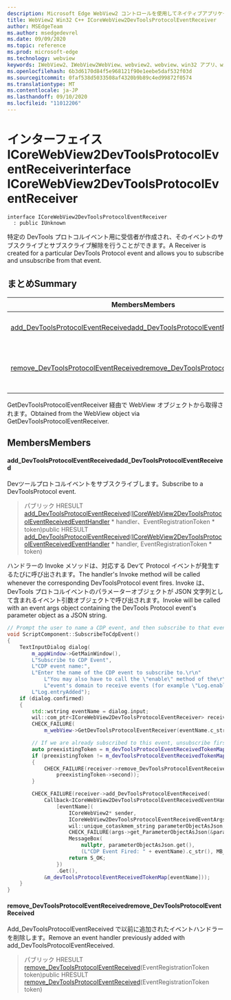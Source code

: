 ```yaml
---
description: Microsoft Edge WebView2 コントロールを使用してネイティブアプリケーションに web 技術 (HTML、CSS、JavaScript) を埋め込む
title: WebView2 Win32 C++ ICoreWebView2DevToolsProtocolEventReceiver
author: MSEdgeTeam
ms.author: msedgedevrel
ms.date: 09/09/2020
ms.topic: reference
ms.prod: microsoft-edge
ms.technology: webview
keywords: IWebView2、IWebView2WebView、webview2、webview、win32 アプリ、win32、edge、ICoreWebView2、ICoreWebView2Controller、browser control、edge html、ICoreWebView2DevToolsProtocolEventReceiver
ms.openlocfilehash: 6b3d6170d84f5e968121f90e1eebe5daf532f03d
ms.sourcegitcommit: 0faf538d5033508af4320b9b89c4ed99872f0574
ms.translationtype: MT
ms.contentlocale: ja-JP
ms.lasthandoff: 09/10/2020
ms.locfileid: "11012206"
---
```

# <span data-ttu-id="4ed0e-104">インターフェイス ICoreWebView2DevToolsProtocolEventReceiver</span><span class="sxs-lookup"><span data-stu-id="4ed0e-104">interface ICoreWebView2DevToolsProtocolEventReceiver</span></span> 

```
interface ICoreWebView2DevToolsProtocolEventReceiver
  : public IUnknown
```

<span data-ttu-id="4ed0e-105">特定の DevTools プロトコルイベント用に受信者が作成され、そのイベントのサブスクライブとサブスクライブ解除を行うことができます。</span><span class="sxs-lookup"><span data-stu-id="4ed0e-105">A Receiver is created for a particular DevTools Protocol event and allows you to subscribe and unsubscribe from that event.</span></span>

## <span data-ttu-id="4ed0e-106">まとめ</span><span class="sxs-lookup"><span data-stu-id="4ed0e-106">Summary</span></span>

 <span data-ttu-id="4ed0e-107">Members</span><span class="sxs-lookup"><span data-stu-id="4ed0e-107">Members</span></span>                        | <span data-ttu-id="4ed0e-108">説明</span><span class="sxs-lookup"><span data-stu-id="4ed0e-108">Descriptions</span></span>
--------------------------------|---------------------------------------------
[<span data-ttu-id="4ed0e-109">add_DevToolsProtocolEventReceived</span><span class="sxs-lookup"><span data-stu-id="4ed0e-109">add_DevToolsProtocolEventReceived</span></span>](#add_devtoolsprotocoleventreceived) | <span data-ttu-id="4ed0e-110">Devツールプロトコルイベントをサブスクライブします。</span><span class="sxs-lookup"><span data-stu-id="4ed0e-110">Subscribe to a DevToolsProtocol event.</span></span>
[<span data-ttu-id="4ed0e-111">remove_DevToolsProtocolEventReceived</span><span class="sxs-lookup"><span data-stu-id="4ed0e-111">remove_DevToolsProtocolEventReceived</span></span>](#remove_devtoolsprotocoleventreceived) | <span data-ttu-id="4ed0e-112">Add_DevToolsProtocolEventReceived で以前に追加されたイベントハンドラーを削除します。</span><span class="sxs-lookup"><span data-stu-id="4ed0e-112">Remove an event handler previously added with add_DevToolsProtocolEventReceived.</span></span>

<span data-ttu-id="4ed0e-113">GetDevToolsProtocolEventReceiver 経由で WebView オブジェクトから取得されます。</span><span class="sxs-lookup"><span data-stu-id="4ed0e-113">Obtained from the WebView object via GetDevToolsProtocolEventReceiver.</span></span>

## <span data-ttu-id="4ed0e-114">Members</span><span class="sxs-lookup"><span data-stu-id="4ed0e-114">Members</span></span>

#### <span data-ttu-id="4ed0e-115">add_DevToolsProtocolEventReceived</span><span class="sxs-lookup"><span data-stu-id="4ed0e-115">add_DevToolsProtocolEventReceived</span></span> 

<span data-ttu-id="4ed0e-116">Devツールプロトコルイベントをサブスクライブします。</span><span class="sxs-lookup"><span data-stu-id="4ed0e-116">Subscribe to a DevToolsProtocol event.</span></span>

> <span data-ttu-id="4ed0e-117">パブリック HRESULT [add_DevToolsProtocolEventReceived](#add_devtoolsprotocoleventreceived)([ICoreWebView2DevToolsProtocolEventReceivedEventHandler](icorewebview2devtoolsprotocoleventreceivedeventhandler.md) \* handler、EventRegistrationToken \* token)</span><span class="sxs-lookup"><span data-stu-id="4ed0e-117">public HRESULT [add_DevToolsProtocolEventReceived](#add_devtoolsprotocoleventreceived)([ICoreWebView2DevToolsProtocolEventReceivedEventHandler](icorewebview2devtoolsprotocoleventreceivedeventhandler.md) \* handler, EventRegistrationToken \* token)</span></span>

<span data-ttu-id="4ed0e-118">ハンドラーの Invoke メソッドは、対応する Devて Protocol イベントが発生するたびに呼び出されます。</span><span class="sxs-lookup"><span data-stu-id="4ed0e-118">The handler's Invoke method will be called whenever the corresponding DevToolsProtocol event fires.</span></span> <span data-ttu-id="4ed0e-119">Invoke は、DevTools プロトコルイベントのパラメーターオブジェクトが JSON 文字列として含まれるイベント引数オブジェクトで呼び出されます。</span><span class="sxs-lookup"><span data-stu-id="4ed0e-119">Invoke will be called with an event args object containing the DevTools Protocol event's parameter object as a JSON string.</span></span>

```cpp
// Prompt the user to name a CDP event, and then subscribe to that event.
void ScriptComponent::SubscribeToCdpEvent()
{
    TextInputDialog dialog(
        m_appWindow->GetMainWindow(),
        L"Subscribe to CDP Event",
        L"CDP event name:",
        L"Enter the name of the CDP event to subscribe to.\r\n"
            L"You may also have to call the \"enable\" method of the\r\n"
            L"event's domain to receive events (for example \"Log.enable\").\r\n",
        L"Log.entryAdded");
    if (dialog.confirmed)
    {
        std::wstring eventName = dialog.input;
        wil::com_ptr<ICoreWebView2DevToolsProtocolEventReceiver> receiver;
        CHECK_FAILURE(
            m_webView->GetDevToolsProtocolEventReceiver(eventName.c_str(), &receiver));

        // If we are already subscribed to this event, unsubscribe first.
        auto preexistingToken = m_devToolsProtocolEventReceivedTokenMap.find(eventName);
        if (preexistingToken != m_devToolsProtocolEventReceivedTokenMap.end())
        {
            CHECK_FAILURE(receiver->remove_DevToolsProtocolEventReceived(
                preexistingToken->second));
        }

        CHECK_FAILURE(receiver->add_DevToolsProtocolEventReceived(
            Callback<ICoreWebView2DevToolsProtocolEventReceivedEventHandler>(
                [eventName](
                    ICoreWebView2* sender,
                    ICoreWebView2DevToolsProtocolEventReceivedEventArgs* args) -> HRESULT {
                    wil::unique_cotaskmem_string parameterObjectAsJson;
                    CHECK_FAILURE(args->get_ParameterObjectAsJson(&parameterObjectAsJson));
                    MessageBox(
                        nullptr, parameterObjectAsJson.get(),
                        (L"CDP Event Fired: " + eventName).c_str(), MB_OK);
                    return S_OK;
                })
                .Get(),
            &m_devToolsProtocolEventReceivedTokenMap[eventName]));
    }
}
```

#### <span data-ttu-id="4ed0e-120">remove_DevToolsProtocolEventReceived</span><span class="sxs-lookup"><span data-stu-id="4ed0e-120">remove_DevToolsProtocolEventReceived</span></span> 

<span data-ttu-id="4ed0e-121">Add_DevToolsProtocolEventReceived で以前に追加されたイベントハンドラーを削除します。</span><span class="sxs-lookup"><span data-stu-id="4ed0e-121">Remove an event handler previously added with add_DevToolsProtocolEventReceived.</span></span>

> <span data-ttu-id="4ed0e-122">パブリック HRESULT [remove_DevToolsProtocolEventReceived](#remove_devtoolsprotocoleventreceived)(EventRegistrationToken token)</span><span class="sxs-lookup"><span data-stu-id="4ed0e-122">public HRESULT [remove_DevToolsProtocolEventReceived](#remove_devtoolsprotocoleventreceived)(EventRegistrationToken token)</span></span>

